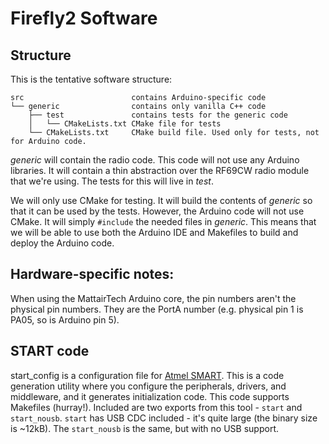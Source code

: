 # Firefly2 Software

## Structure

This is the tentative software structure:

```
src                        contains Arduino-specific code
└── generic                contains only vanilla C++ code
    ├── test               contains tests for the generic code
    │   └── CMakeLists.txt CMake file for tests
    └── CMakeLists.txt     CMake build file. Used only for tests, not for Arduino code.
```

*generic* will contain the radio code. This code will not use any Arduino
libraries. It will contain a thin abstraction over the RF69CW radio module that
we're using. The tests for this will live in *test*.

We will only use CMake for testing. It will build the contents of *generic*
so that it can be used by the tests. However, the Arduino code will not use
CMake. It will simply `#include` the needed files in *generic*. This means
that we will be able to use both the Arduino IDE and Makefiles to build and
deploy the Arduino code.

## Hardware-specific notes:

When using the MattairTech Arduino core, the pin numbers aren't the physical
pin numbers. They are the PortA number (e.g. physical pin 1 is PA05, so is
Arduino pin 5).

## START code

start_config is a configuration file for [Atmel SMART](http://start.atmel.com). This is a code generation utility where you configure the peripherals, drivers, and middleware, and it generates initialization code. This code supports Makefiles (hurray!). Included are two exports from this tool - `start` and `start_nousb`. `start` has USB CDC included - it's quite large (the binary size is ~12kB). The `start_nousb` is the same, but with no USB support.
